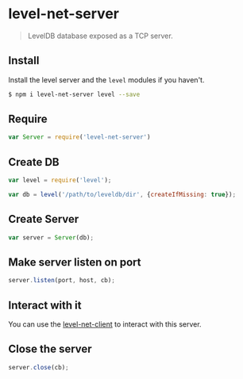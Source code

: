 # level-net-server

> LevelDB database exposed as a TCP server.

## Install

Install the level server and the `level` modules if you haven't.

```bash
$ npm i level-net-server level --save
```

## Require

```javascript
var Server = require('level-net-server')
```

## Create DB

```javascript
var level = require('level');

var db = level('/path/to/leveldb/dir', {createIfMissing: true});
```

## Create Server

```javascript
var server = Server(db);
```

## Make server listen on port

```javascript
server.listen(port, host, cb);
```

## Interact with it

You can use the [level-net-client](https://npmjs.org/package/level-net-client) to interact with this server.

## Close the server

```javascript
server.close(cb);
```